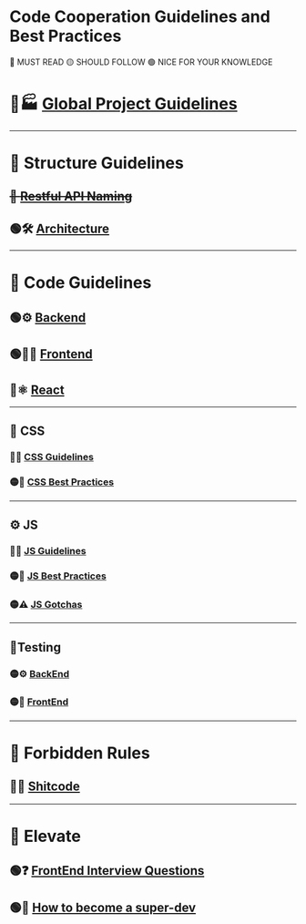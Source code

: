 # Code Cooperation Guidelines and Best Practices

🔴 MUST READ
🟡 SHOULD FOLLOW
🟢 NICE FOR YOUR KNOWLEDGE

# 🔴🏭 [Global Project Guidelines](https://github.com/CodeCooperation/CC-Guidelines/blob/main/PROJECT_GUIDELINES.md)
----------
# 🗾 Structure Guidelines
## ~~📍 [Restful API Naming](https://github.com/CodeCooperation/CC-Guidelines/blob/main/API.md)~~
## 🟢🛠️ [Architecture](https://github.com/CodeCooperation/CC-Guidelines/blob/main/ARCHITECTURE.md)
----------

# 🤖 Code Guidelines
## 🟢⚙️ [Backend](https://github.com/CodeCooperation/CC-Guidelines/blob/main/BACKEND.md)
## 🟢👨‍🎨️ [Frontend](https://github.com/CodeCooperation/CC-Guidelines/blob/main/FRONTEND.md)
## 🔴⚛️ [React](https://github.com/CodeCooperation/CC-Guidelines/blob/main/REACT_GUIDELINES)

----------

## 🎨 CSS
### 🔴✅ [CSS Guidelines](https://github.com/CodeCooperation/CC-Guidelines/blob/main/CSS_GUIDELINES.md)
### 🟡👏 [CSS Best Practices](https://github.com/CodeCooperation/CC-Guidelines/blob/main/CSS_BEST_PRACTICES.md)

----------

## ⚙️ JS
### 🔴✅ [JS Guidelines](https://github.com/CodeCooperation/CC-Guidelines/blob/main/JS.md)
### 🟡👏 [JS Best Practices](https://github.com/CodeCooperation/CC-Guidelines/blob/main/JS_BEST_PRACTICES.md)
### 🟡⚠️ [JS Gotchas](https://github.com/CodeCooperation/CC-Guidelines/blob/main/JS-gotchas.md)

----------

## 🚦Testing
### 🟡⚙️ [BackEnd](https://github.com/CodeCooperation/CC-Guidelines/blob/main/BACKEND_TESTING.md)
### 🟡👨‍ [FrontEnd](https://github.com/CodeCooperation/CC-Guidelines/blob/main/FRONTEND_TESTING.md)
----------
# 🙅 Forbidden Rules
## 🔴💩 [Shitcode](https://github.com/CodeCooperation/CC-Guidelines/blob/main/SHITCODE.md)
----------
# 🌲 Elevate
## 🟢❓ [FrontEnd Interview Questions](https://github.com/CodeCooperation/CC-Guidelines/blob/main/FRONTEND-questions.md)
## 🟢🚀 [How to become a super-dev](https://github.com/CodeCooperation/CC-Guidelines/blob/main/SUPERDEVELOPER.md)
